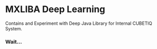 # MXLIBA Deep Learning
Contains and Experiment with Deep Java Library for Internal CUBETIQ System.

### Wait...
